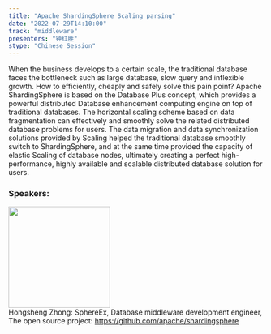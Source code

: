 ```yaml
---
title: "Apache ShardingSphere Scaling parsing"
date: "2022-07-29T14:10:00"
track: "middleware"
presenters: "钟红胜"
stype: "Chinese Session"
---
```

When the business develops to a certain scale, the traditional database faces the bottleneck such as large database, slow query and inflexible growth. How to efficiently, cheaply and safely solve this pain point? Apache ShardingSphere is based on the Database Plus concept, which provides a powerful distributed Database enhancement computing engine on top of traditional databases. The horizontal scaling scheme based on data fragmentation can effectively and smoothly solve the related distributed database problems for users. The data migration and data synchronization solutions provided by Scaling helped the traditional database smoothly switch to ShardingSphere, and at the same time provided the capacity of elastic Scaling of database nodes, ultimately creating a perfect high-performance, highly available and scalable distributed database solution for users.
 ### Speakers: 
 <img src="images/speaker/1165.png" width="200" /><br>Hongsheng Zhong: SphereEx, Database middleware development engineer, The open source project: https://github.com/apache/shardingsphere
 
